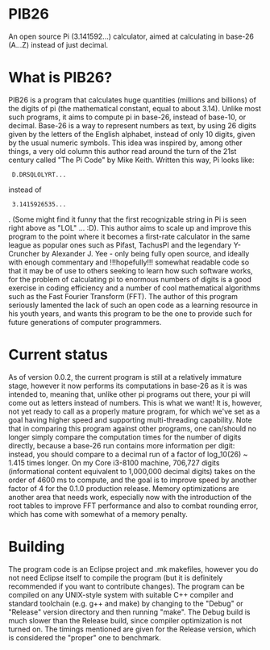 # PIB26
An open source Pi (3.141592...) calculator, aimed at calculating in base-26 (A...Z) instead of just decimal.

What is PIB26?
==============

PIB26 is a program that calculates huge quantities (millions and billions) of the digits of pi (the mathematical constant, equal to about 3.14). Unlike most such programs, it aims to compute pi in base-26, instead of base-10, or decimal. Base-26 is a way to represent numbers as text, by using 26 digits given by the letters of the English alphabet, instead of only 10 digits, given by the usual numeric symbols. This idea was inspired by, among other things, a very old column this author read around the turn of the 21st century called "The Pi Code" by Mike Keith. Written this way, Pi looks like:

     D.DRSQLOLYRT...
     
instead of

     3.1415926535...

. (Some might find it funny that the first recognizable string in Pi is seen right above as "LOL" ... :D). This author aims to scale up and improve this program to the point where it becomes a first-rate calculator in the same league as popular ones such as Pifast, TachusPI and the legendary Y-Cruncher by Alexander J. Yee - only being fully open source, and ideally with enough commentary and !!!hopefully!!! somewhat readable code so that it may be of use to others seeking to learn how such software works, for the problem of calculating pi to enormous numbers of digits is a good exercise in coding efficiency and a number of cool mathematical algorithms such as the Fast Fourier Transform (FFT). The author of this program seriously lamented the lack of such an open code as a learning resource in his youth years, and wants this program to be the one to provide such for future generations of computer programmers.

Current status
==============

As of version 0.0.2, the current program is still at a relatively immature stage, however it now performs its computations in base-26 as it is was intended to, meaning that, unlike other pi programs out there, your pi will come out as letters instead of numbers. This is what we want! It is, however, not yet ready to call as a properly mature program, for which we've set as a goal having higher speed and supporting multi-threading capability. Note that in comparing this program against other programs, one can/should no longer simply compare the computation times for the number of digits directly, because a base-26 run contains more information per digit: instead, you should compare to a decimal run of a factor of log_10(26) ~ 1.415 times longer. On my Core i3-8100 machine, 706,727 digits (informational content equivalent to 1,000,000 decimal digits) takes on the order of 4600 ms to compute, and the goal is to improve speed by another factor of 4 for the 0.1.0 production release. Memory optimizations are another area that needs work, especially now with the introduction of the root tables to improve FFT performance and also to combat rounding error, which has come with somewhat of a memory penalty.

Building
========
The program code is an Eclipse project and .mk makefiles, however you do not need Eclipse itself to compile the program (but it is definitely recommended if you want to contribute changes). The program can be compiled on any UNIX-style system with suitable C++ compiler and standard toolchain (e.g. g++ and make) by changing to the "Debug" or "Release" version directory and then running "make". The Debug build is much slower than the Release build, since compiler optimization is not turned on. The timings mentioned are given for the Release version, which is considered the "proper" one to benchmark.
